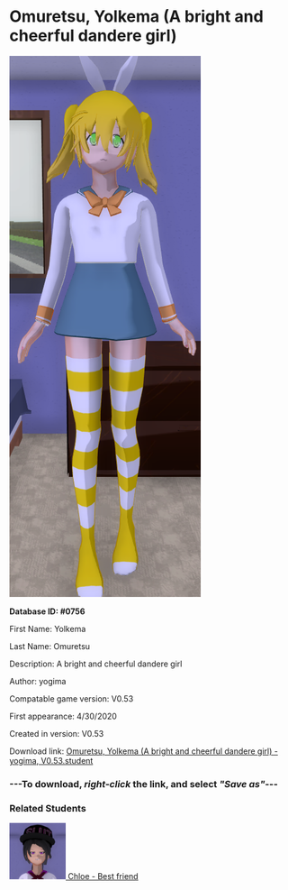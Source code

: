 # Omuretsu, Yolkema (A bright and cheerful dandere girl)

<img src="../../Files/Images/Omuretsu, Yolkema (A bright and cheerful dandere girl).png" title="Omuretsu, Yolkema (A bright and cheerful dandere girl) - yogima, V0.53">

**Database ID: #0756**

First Name: Yolkema

Last Name: Omuretsu

Description: A bright and cheerful dandere girl

Author: yogima

Compatable game version: V0.53

First appearance: 4/30/2020

Created in version: V0.53

Download link: <a href="https://raw.githubusercontent.com/Arbiter1223/Daigaku-Gurashi-Custom-Students/master/Files/Student%20Files/Omuretsu%2C%20Yolkema%20(A%20bright%20and%20cheerful%20dandere%20girl)%20-%20yogima%2C%20V0.53.student">Omuretsu, Yolkema (A bright and cheerful dandere girl) - yogima, V0.53.student</a>

### ---**To download, _right-click_ the link, and select _"Save as"_**---

### Related Students

<a href="Kinkle, Chloe (A super-perverted bully who enjoys videogames and anime).md"><img src="../../Files/Thumbs/Kinkle, Chloe (A super-perverted bully who enjoys videogames and anime).png" height="100" width="100" title="Kinkle, Chloe (A super-perverted bully who enjoys videogames and anime) - yogima, V0.53"></a><a href="Kinkle, Chloe (A super-perverted bully who enjoys videogames and anime).md"> Chloe - Best friend</a>

